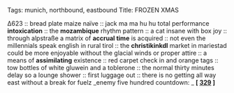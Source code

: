 Tags: munich, northbound, eastbound
Title: FROZEN XMAS
  
∆623 :: bread plate maize naïve :: jack ma ma hu hu total performance **intoxication** :: the **mozambique** rhythm pattern :: a cat insane with box joy :: through alpstraße a matrix of **accrual time**  is acquired :: not even the millennials speak english in rural tirol :: the **christikinkdl** market in mariestad could be more enjoyable without the glacial winds or proper attire :: a means of **assimilating** existence :: red carpet check in and orange tags :: tow bottles of white gluwein and a toblerone :: the normal thirty minutes delay so a lounge shower :: first luggage out :: there is no getting all way east without a break for fuelz 
_enemy five hundred countdown: _  **[ [329](https://www.allmusic.com/album/heroes-mw0000098921) ]**  
